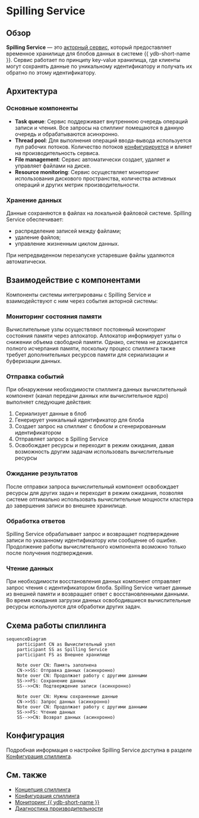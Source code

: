 # Spilling Service

## Обзор

**Spilling Service** — это [акторный сервис](../concepts/glossary.md#actor-service), который предоставляет временное хранилище для блобов данных в системе {{ ydb-short-name }}. Сервис работает по принципу key-value хранилища, где клиенты могут сохранять данные по уникальному идентификатору и получать их обратно по этому идентификатору.

## Архитектура

### Основные компоненты

- **Task queue**: Сервис поддерживает внутреннюю очередь операций записи и чтения. Все запросы на спиллинг помещаются в данную очередь и обрабатываются асинхронно.
- **Thread pool**: Для выполнения операций ввода-вывода используется пул рабочих потоков. Количество потоков [конфигурируется](../reference/configuration/spilling.md#workerscount) и влияет на производительность сервиса.
- **File management**: Сервис автоматически создает, удаляет и управляет файлами на диске.
- **Resource monitoring**: Сервис осуществляет мониторинг использования дискового пространства, количества активных операций и других метрик производительности.

### Хранение данных

Данные сохраняются в файлах на локальной файловой системе. Spilling Service обеспечивает:

* распределение записей между файлами;
* удаление файлов;
* управление жизненным циклом данных.

При непредвиденном перезапуске устаревшие файлы удаляются автоматически.

## Взаимодействие с компонентами

Компоненты системы интегрированы с Spilling Service и взаимодействуют с ним через события акторной системы:

### Мониторинг состояния памяти

Вычислительные узлы осуществляют постоянный мониторинг состояния памяти через аллокатор. Аллокатор информирует узлы о снижении объема свободной памяти. Однако, система не дожидается полного исчерпания памяти, поскольку процесс спиллинга также требует дополнительных ресурсов памяти для сериализации и буферизации данных.

### Отправка событий

При обнаружении необходимости спиллинга данных вычислительный компонент (канал передачи данных или вычислительное ядро) выполняет следующие действия:

1. Сериализует данные в блоб
2. Генерирует уникальный идентификатор для блоба
3. Создает запрос на спиллинг с блобом и сгенерированным идентификатором
4. Отправляет запрос в Spilling Service
5. Освобождает ресурсы и переходит в режим ожидания, давая возможность другим задачам использовать вычислительные ресурсы

### Ожидание результатов

После отправки запроса вычислительный компонент освобождает ресурсы для других задач и переходит в режим ожидания, позволяя системе оптимально использовать вычислительные мощности кластера до завершения записи во внешнее хранилище.

### Обработка ответов

Spilling Service обрабатывает запрос и возвращает подтверждение записи по указанному идентификатору или сообщение об ошибке. Продолжение работы вычислительного компонента возможно только после получения подтверждения.

### Чтение данных

При необходимости восстановления данных компонент отправляет запрос чтения с идентификатором блоба. Spilling Service читает данные из внешней памяти и возвращает ответ с восстановленными данными. Во время ожидания загрузки данных освободившиеся вычислительные ресурсы используются для обработки других задач.

## Схема работы спиллинга

```mermaid
sequenceDiagram
    participant CN as Вычислительный узел
    participant SS as Spilling Service
    participant FS as Внешнее хранилище

    Note over CN: Память заполнена
    CN->>SS: Отправка данных (асинхронно)
    Note over CN: Продолжает работу с другими данными
    SS->>FS: Сохранение данных
    SS-->>CN: Подтверждение записи (асинхронно)
    
    Note over CN: Нужны сохраненные данные
    CN->>SS: Запрос данных (асинхронно)
    Note over CN: Продолжает работу с другими данными
    SS->>FS: Чтение данных
    SS-->>CN: Возврат данных (асинхронно)
```

## Конфигурация

Подробная информация о настройке Spilling Service доступна в разделе [Конфигурация спиллинга](../reference/configuration/spilling.md).

## См. также

- [Концепция спиллинга](../concepts/spilling.md)
- [Конфигурация спиллинга](../reference/configuration/spilling.md)
- [Мониторинг {{ ydb-short-name }}](../devops/observability/monitoring.md)
- [Диагностика производительности](../troubleshooting/performance/index.md)
